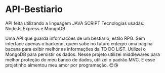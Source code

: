 # API-Bestiario

API feita utilizando a linguagem JAVA SCRIPT
Tecnologias usadas: NodeJs,Express e MongoDB

Uma API que guarda informações de um bestiario, estilo RPG. Sem interface apenas o backend, quem sabe no futuro entegro uma pagina bacana para exibir melhor
as informações da TO DO LIST. Utilizei o MongoDB para persistir os dados. Nesse projeto utilizei middlewares para melhor proteção do meu banco de dados,
utilizei o padrão MVC. E esse projetinho almentou meu amor por programação. 😍😘
